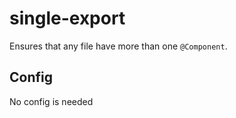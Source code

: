 # single-export

Ensures that any file have more than one `@Component`.

## Config

No config is needed

